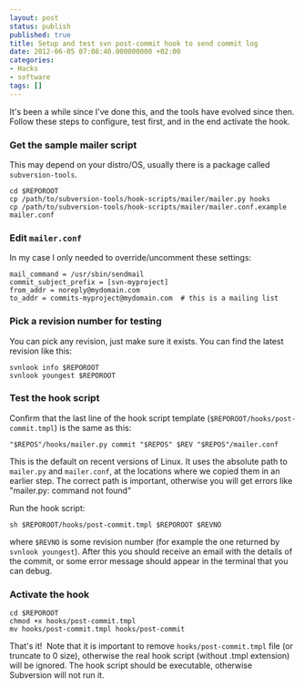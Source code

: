 ```yaml
---
layout: post
status: publish
published: true
title: Setup and test svn post-commit hook to send commit log
date: 2012-06-05 07:08:40.000000000 +02:00
categories:
- Hacks
- software
tags: []
---
```

It's been a while since I've done this, and the tools have evolved since then. Follow these steps to configure, test first, and in the end activate the hook.

### Get the sample mailer script

This may depend on your distro/OS, usually there is a package called `subversion-tools`.

```
cd $REPOROOT
cp /path/to/subversion-tools/hook-scripts/mailer/mailer.py hooks
cp /path/to/subversion-tools/hook-scripts/mailer/mailer.conf.example mailer.conf
```


### Edit `mailer.conf`

In my case I only needed to override/uncomment these settings:

```
mail_command = /usr/sbin/sendmail
commit_subject_prefix = [svn-myproject]
from_addr = noreply@mydomain.com
to_addr = commits-myproject@mydomain.com  # this is a mailing list
```


### Pick a revision number for testing

You can pick any revision, just make sure it exists. You can find the latest revision like this:

```
svnlook info $REPOROOT
svnlook youngest $REPOROOT
```


### Test the hook script

Confirm that the last line of the hook script template (`$REPOROOT/hooks/post-commit.tmpl`) is the same as this:

```
"$REPOS"/hooks/mailer.py commit "$REPOS" $REV "$REPOS"/mailer.conf
```

This is the default on recent versions of Linux. It uses the absolute path to `mailer.py` and `mailer.conf`, at the locations where we copied them in an earlier step. The correct path is important, otherwise you will get errors like "mailer.py: command not found"

Run the hook script:

```
sh $REPOROOT/hooks/post-commit.tmpl $REPOROOT $REVNO
```

where `$REVNO` is some revision number (for example the one returned by `svnlook youngest`). After this you should receive an email with the details of the commit, or some error message should appear in the terminal that you can debug.

### Activate the hook


```
cd $REPOROOT
chmod +x hooks/post-commit.tmpl
mv hooks/post-commit.tmpl hooks/post-commit
```

That's it!  Note that it is important to remove `hooks/post-commit.tmpl` file (or truncate to 0 size), otherwise the real hook script (without .tmpl extension) will be ignored. The hook script should be executable, otherwise Subversion will not run it.
